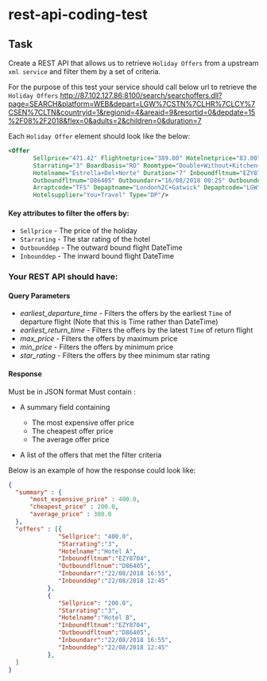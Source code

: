 # rest-api-coding-test

## Task

Create a REST API that allows us to retrieve `Holiday Offers` from a upstream `xml service` and filter them by a set of criteria.

For the purpose of this test your service should call below url to retrieve the `Holiday Offers`
http://87.102.127.86:8100/search/searchoffers.dll?page=SEARCH&platform=WEB&depart=LGW%7CSTN%7CLHR%7CLCY%7CSEN%7CLTN&countryid=1&regionid=4&areaid=9&resortid=0&depdate=15%2F08%2F2018&flex=0&adults=2&children=0&duration=7

Each `Holiday Offer` element should look like the below:
```xml
<Offer 
       Sellprice="471.42" Flightnetprice="389.00" Hotelnetprice="83.00" Brochurecode="YOUT-20559" Ourhtlid="34854" 
       Starrating="3" Boardbasis="RO" Roomtype="Double+Without+Kitchen+Non+Refundable" Resortname="Icod+De+Los+Vinos" 
       Hotelname="Estrella+Del+Norte" Duration="7" Inboundfltnum="EZY8704" Inboundarr="22/08/2018 16:55" Inbounddep="22/08/2018 12:45" 
       Outboundfltnum="D86405" Outboundarr="16/08/2018 00:25" Outbounddep="15/08/2018 20:05" Arraptname="Tenerife%2C+Sur+Int.(Reina+Sofia" 
       Arraptcode="TFS" Depaptname="London%2C+Gatwick" Depaptcode="LGW" Flightsuppler="Norwegian+Fly+%2F+Easyjet"
       Hotelsupplier="You+Travel" Type="DP"/>
````

#### Key attributes to filter the offers by:
- `Sellprice` - The price of the holiday
- `Starrating` - The star rating of the hotel
- `Outbounddep` - The outward bound flight DateTime
- `Inbounddep` - The inward bound flight DateTime


### Your REST API should have:
#### Query Parameters
  - *earliest_departure_time* - Filters the offers by the earliest `Time` of departure flight (Note that this is Time rather than DateTime)
  - *earliest_return_time* - Filters the offers by the latest `Time` of return flight
  - *max_price* - Filters the offers by maximum price
  - *min_price* - Filters the offers by minimum price
  - *star_rating* - Filters the offers by thee minimum star rating
  
#### Response 
Must be in JSON format
Must contain :
  - A summary field containing
    - The most expensive offer price
    - The cheapest offer price
    - The average offer price
    
  - A list of the offers that met the filter criteria  


Below is an example of how the response could look like:
```json
{
  "summary" : {
      "most_expensive_price" : 400.0,
      "cheapest_price" : 200.0,
      "average_price" : 300.0
  },
  "offers" : [{
              "Sellprice": "400.0", 
              "Starrating":"3",
              "Hotelname":"Hotel A", 
              "Inboundfltnum":"EZY8704", 
              "Outboundfltnum":"D86405",
              "Inboundarr":"22/08/2018 16:55",
              "Inbounddep":"22/08/2018 12:45"
           },
           {
              "Sellprice": "200.0", 
              "Starrating":"3",
              "Hotelname":"Hotel B", 
              "Inboundfltnum":"EZY8704", 
              "Outboundfltnum":"D86405",
              "Inboundarr":"22/08/2018 16:55",
              "Inbounddep":"22/08/2018 12:45"
           },
  ]  
}
```



